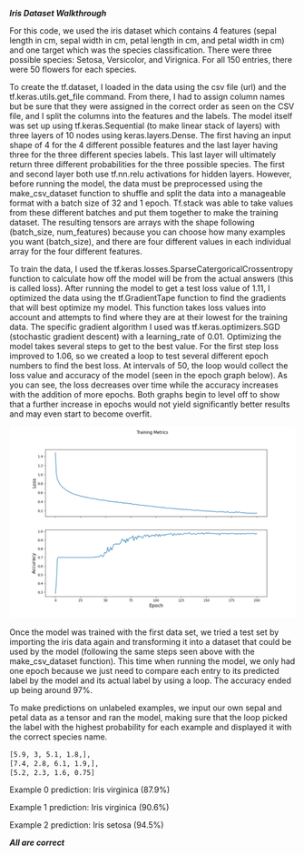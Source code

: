 ***Iris Dataset Walkthrough***

For this code, we used the iris dataset which contains 4 features 
(sepal length in cm, sepal width in cm, petal length in cm, and petal width in cm) and 
one target which was the species classification. There were three possible species:
Setosa, Versicolor, and Virignica. For all 150 entries, there were 50 flowers for each species.


To create the tf.dataset, I loaded in the data using the csv file (url) and the tf.keras.utils.get_file
command. From there, I had to assign column names but be sure that they were assigned in the
correct order as seen on the CSV file, and I split the columns into the features and the
labels. The model itself was set up using tf.keras.Sequential (to make linear stack of layers)
with three layers of 10 nodes using keras.layers.Dense. The first having an input shape of 4
for the 4 different possible features and the last layer having three for the three different
species labels. This last layer will ultimately return three different probabilities for the 
three possible species. The first and second layer both use tf.nn.relu activations for hidden layers.
However, before running the model, the data must be preprocessed using the make_csv_dataset
function to shuffle and split the data into a manageable format with a batch size of 32 and 1 epoch.
Tf.stack was able to take values from these different batches and put them together to make
the training dataset. The resulting tensors are arrays with the shape following
(batch_size, num_features) because you can choose how many examples you want (batch_size), 
and there are four different values in each individual array for the four different features.


To train the data, I used the tf.keras.losses.SparseCatergoricalCrossentropy function to calculate how
off the model will be from the actual answers (this is called loss). After running the model to get
a test loss value of 1.11, I optimized the data using the tf.GradientTape function to find the gradients
that will best optimize my model. This function takes loss values into account and attempts to find
where they are at their lowest for the training data. The specific gradient algorithm I used was
tf.keras.optimizers.SGD (stochastic gradient descent) with a learning_rate of 0.01. Optimizing 
the model takes several steps to get to the best value. For the first step loss improved to 1.06, so we
created a loop to test several different epoch numbers to find the best loss. At intervals of 50, the
loop would collect the loss value and accuracy of the model (seen in the epoch graph below). As you
can see, the loss decreases over time while the accuracy increases with the addition of more epochs.
Both graphs begin to level off to show that a further increase in epochs would not yield significantly
better results and may even start to become overfit.


![Iris Loss Plot](Images/iris_loss_plot.png)


Once the model was trained with the first data set, we tried a test set by importing the iris
data again and transforming it into a dataset that could be used by the model (following the same steps
seen above with the make_csv_dataset function). This time when running the model, we only had one
epoch because we just need to compare each entry to its predicted label by the model and its actual
label by using a loop. The accuracy ended up being around 97%.

To make predictions on unlabeled examples, we input our own sepal and petal data as a tensor 
and ran the model, making sure that the loop picked the label with the highest probability for 
each example and displayed it with the correct species name.


    [5.9, 3, 5.1, 1.8,], 
    [7.4, 2.8, 6.1, 1.9,],
    [5.2, 2.3, 1.6, 0.75]

Example 0 prediction: Iris virginica (87.9%)

Example 1 prediction: Iris virginica (90.6%)

Example 2 prediction: Iris setosa (94.5%)

***All are correct***

